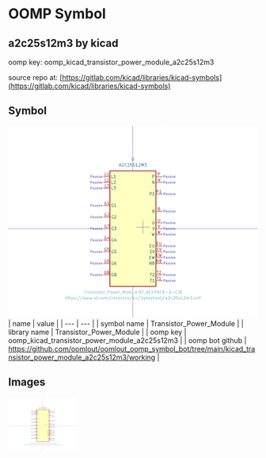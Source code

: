# OOMP Symbol  
## a2c25s12m3  by kicad  
  
oomp key: oomp_kicad_transistor_power_module_a2c25s12m3  
  
source repo at: [https://gitlab.com/kicad/libraries/kicad-symbols](https://gitlab.com/kicad/libraries/kicad-symbols)  
## Symbol  
  
[![working.png](working_600.png)](working.png)  
| name | value | 
| --- | --- | 
| symbol name | Transistor_Power_Module | 
| library name | Transistor_Power_Module | 
| oomp key | oomp_kicad_transistor_power_module_a2c25s12m3 | 
| oomp bot github | https://github.com/oomlout/oomlout_oomp_symbol_bot/tree/main/kicad_transistor_power_module_a2c25s12m3/working | 
## Images  
  
[![working.png](working_140.png)](working.png)  
